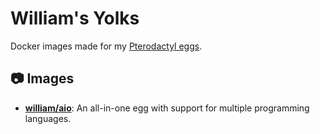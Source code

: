 # William's Yolks
Docker images made for my [Pterodactyl eggs](https://github.com/wdhdev/eggs).

## 📷 Images
- **[william/aio](https://hub.docker.com/r/william/aio)**: An all-in-one egg with support for multiple programming languages.
